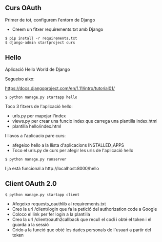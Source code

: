 Curs OAuth
----------

Primer de tot, configurem l'entorn de Django

- Creem un fitxer requirements.txt amb Django
```
$ pip install -r requirements.txt
$ django-admin startproject curs
```

Hello
-----

Aplicació Hello World de Django

Segueixo aixo:

https://docs.djangoproject.com/en/1.11/intro/tutorial01/
```
$ python manage.py startapp hello
```
Toco 3 fitxers de l'aplicació hello:

- urls.py per mapejar l'index
- views.py per crear una funcio index que carrega una plantilla index.html
- plantilla hello/index.html

I llavos a l'aplicacio pare curs:

- afegeixo hello a la llista d'aplicacions INSTALLED_APPS
- Toco el urls.py de curs per afegir les urls de l'aplicació hello 
```
$ python manage.py runserver
```
I ja està funcional a http://localhost:8000/hello


Client OAuth 2.0
----------------
```
$ python manage.py startapp client
```
- Afegeixo requests_oauthlib al requirements.txt
- Creo la url /client/login que fa la petició del authorization code a Google
- Coloco el link per fer login a la plantilla
- Creo la url /client/oauth2callback que recull el codi i obté el token i el guarda a la sessió
- Crido a la funció que obté les dades personals de l'usuari a partir del token